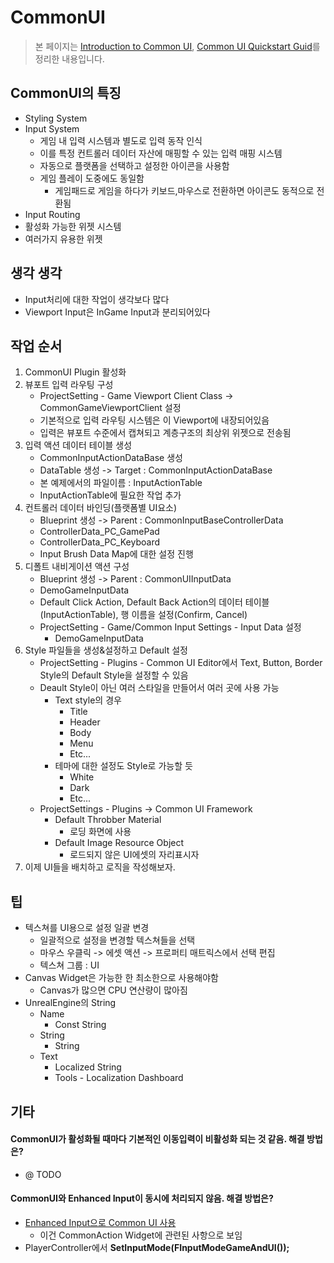 # CommonUI

> 본 페이지는 [Introduction to Common UI](https://www.youtube.com/live/TTB5y-03SnE?si=jD3cqkcm8hYgOYEw), [Common UI Quickstart Guid](https://dev.epicgames.com/documentation/en-us/unreal-engine/common-ui-quickstart-guide-for-unreal-engine?application_version=5.0)를 정리한 내용입니다.

## CommonUI의 특징
- Styling System
- Input System
    - 게임 내 입력 시스템과 별도로 입력 동작 인식
    - 이를 특정 컨트롤러 데이터 자산에 매핑할 수 있는 입력 매핑 시스템
    - 자동으로 플랫폼을 선택하고 설정한 아이콘을 사용함
    - 게임 플레이 도중에도 동일함
        - 게임패드로 게임을 하다가 키보드,마우스로 전환하면 아이콘도 동적으로 전환됨
- Input Routing
- 활성화 가능한 위젯 시스템
- 여러가지 유용한 위젯

## 생각 생각
- Input처리에 대한 작업이 생각보다 많다
- Viewport Input은 InGame Input과 분리되어있다


## 작업 순서
1. CommonUI Plugin 활성화
2. 뷰포트 입력 라우팅 구성
    - ProjectSetting - Game Viewport Client Class -> CommonGameViewportClient 설정
    - 기본적으로 입력 라우팅 시스템은 이 Viewport에 내장되어있음
    - 입력은 뷰포트 수준에서 캡쳐되고 계층구조의 최상위 위젯으로 전송됨
3. 입력 액션 데이터 테이블 생성
    - CommonInputActionDataBase 생성
    - DataTable 생성 -> Target : CommonInputActionDataBase
    - 본 예제에서의 파일이름 : InputActionTable
    - InputActionTable에 필요한 작업 추가
4. 컨트롤러 데이터 바인딩(플랫폼별 UI요소)
    - Blueprint 생성 -> Parent : CommonInputBaseControllerData
    - ControllerData_PC_GamePad
    - ControllerData_PC_Keyboard
    - Input Brush Data Map에 대한 설정 진행
5. 디폴트 내비게이션 액션 구성
    - Blueprint 생성 -> Parent : CommonUIInputData
    - DemoGameInputData
    - Default Click Action, Default Back Action의 데이터 테이블(InputActionTable), 행 이름을 설정(Confirm, Cancel)
    - ProjectSetting - Game/Common Input Settings - Input Data 설정
        - DemoGameInputData
6. Style 파일들을 생성&설정하고 Default 설정
    - ProjectSetting - Plugins - Common UI Editor에서 Text, Button, Border Style의 Default Style을 설정할 수 있음
    - Deault Style이 아닌 여러 스타일을 만들어서 여러 곳에 사용 가능
        - Text style의 경우
            - Title
            - Header
            - Body
            - Menu
            - Etc...
        - 테마에 대한 설정도 Style로 가능할 듯
            - White
            - Dark
            - Etc...
    - ProjectSettings - Plugins -> Common UI Framework
        - Default Throbber Material
            - 로딩 화면에 사용
        - Default Image Resource Object
            - 로드되지 않은 UI에셋의 자리표시자
7. 이제 UI들을 배치하고 로직을 작성해보자.

## 팁
- 텍스쳐를 UI용으로 설정 일괄 변경
    - 일괄적으로 설정을 변경할 텍스쳐들을 선택
    - 마우스 우클릭 -> 에셋 액션 -> 프로퍼티 매트릭스에서 선택 편집
    - 텍스쳐 그룹 : UI
- Canvas Widget은 가능한 한 최소한으로 사용해야함
    - Canvas가 많으면 CPU 연산량이 많아짐
- UnrealEngine의 String
    - Name
        - Const String
    - String
        - String
    - Text
        - Localized String
        - Tools - Localization Dashboard

## 기타
#### CommonUI가 활성화될 때마다 기본적인 이동입력이 비활성화 되는 것 같음. 해결 방법은?
- @ TODO
#### CommonUI와 Enhanced Input이 동시에 처리되지 않음. 해결 방법은?
- [Enhanced Input으로 Common UI 사용](https://dev.epicgames.com/documentation/ko-kr/unreal-engine/using-commonui-with-enhnaced-input-in-unreal-engine?application_version=5.2)   
    - 이건 CommonAction Widget에 관련된 사항으로 보임
- PlayerController에서 **SetInputMode(FInputModeGameAndUI());**
